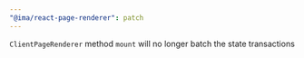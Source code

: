 ```yaml
---
"@ima/react-page-renderer": patch
---
```


`ClientPageRenderer` method `mount` will no longer batch the state transactions

